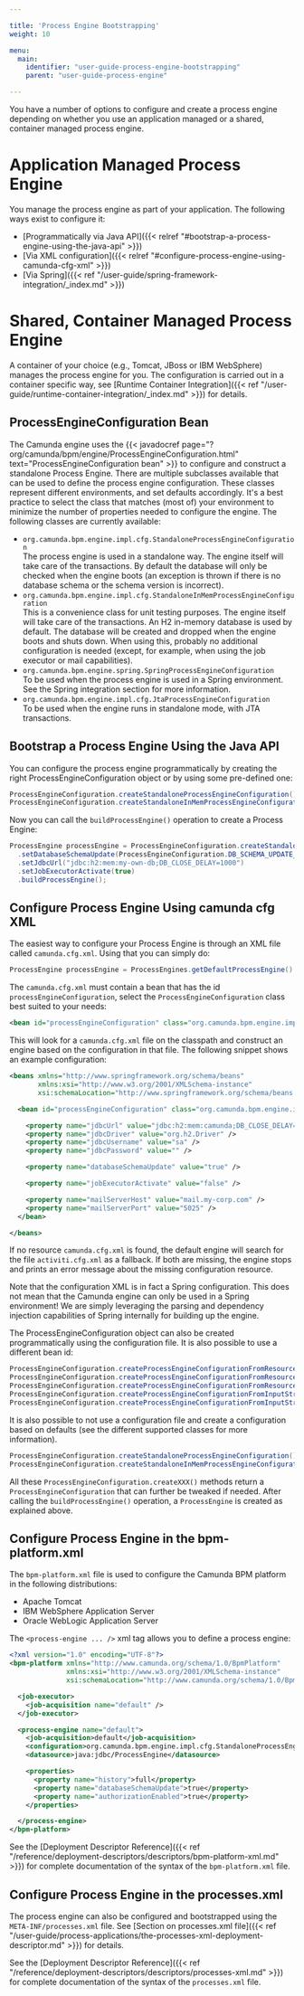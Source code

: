 ```yaml
---

title: 'Process Engine Bootstrapping'
weight: 10

menu:
  main:
    identifier: "user-guide-process-engine-bootstrapping"
    parent: "user-guide-process-engine"

---
```



You have a number of options to configure and create a process engine depending on whether you use an application managed or a shared, container managed process engine.


# Application Managed Process Engine

You manage the process engine as part of your application. The following ways exist to configure it:

* [Programmatically via Java API]({{< relref "#bootstrap-a-process-engine-using-the-java-api" >}})
* [Via XML configuration]({{< relref "#configure-process-engine-using-camunda-cfg-xml" >}})
* [Via Spring]({{< ref "/user-guide/spring-framework-integration/_index.md" >}})


# Shared, Container Managed Process Engine

A container of your choice (e.g., Tomcat, JBoss or IBM WebSphere) manages the process engine for you. The configuration is carried out in a container specific way, see [Runtime Container Integration]({{< ref "/user-guide/runtime-container-integration/_index.md" >}}) for details.


## ProcessEngineConfiguration Bean

The Camunda engine uses the {{< javadocref page="?org/camunda/bpm/engine/ProcessEngineConfiguration.html" text="ProcessEngineConfiguration bean" >}} to configure and construct a standalone Process Engine. There are multiple subclasses available that can be used to define the process engine configuration. These classes represent different environments, and set defaults accordingly. It's a best practice to select the class that matches (most of) your environment to minimize the number of properties needed to configure the engine. The following classes are currently available:

* `org.camunda.bpm.engine.impl.cfg.StandaloneProcessEngineConfiguration`  
The process engine is used in a standalone way. The engine itself will take care of the transactions. By default the database will only be checked when the engine boots (an exception is thrown if there is no database schema or the schema version is incorrect).
* `org.camunda.bpm.engine.impl.cfg.StandaloneInMemProcessEngineConfiguration`  
This is a convenience class for unit testing purposes. The engine itself will take care of the transactions. An H2 in-memory database is used by default. The database will be created and dropped when the engine boots and shuts down. When using this, probably no additional configuration is needed (except, for example, when using the job executor or mail capabilities).
* `org.camunda.bpm.engine.spring.SpringProcessEngineConfiguration`  
To be used when the process engine is used in a Spring environment. See the Spring integration section for more information.
* `org.camunda.bpm.engine.impl.cfg.JtaProcessEngineConfiguration`  
To be used when the engine runs in standalone mode, with JTA transactions.


## Bootstrap a Process Engine Using the Java API

You can configure the process engine programmatically by creating the right ProcessEngineConfiguration object or by using some pre-defined one:

```java
ProcessEngineConfiguration.createStandaloneProcessEngineConfiguration();
ProcessEngineConfiguration.createStandaloneInMemProcessEngineConfiguration();
```

Now you can call the `buildProcessEngine()` operation to create a Process Engine:

```java
ProcessEngine processEngine = ProcessEngineConfiguration.createStandaloneInMemProcessEngineConfiguration()
  .setDatabaseSchemaUpdate(ProcessEngineConfiguration.DB_SCHEMA_UPDATE_FALSE)
  .setJdbcUrl("jdbc:h2:mem:my-own-db;DB_CLOSE_DELAY=1000")
  .setJobExecutorActivate(true)
  .buildProcessEngine();
```


## Configure Process Engine Using camunda cfg XML

The easiest way to configure your Process Engine is through an XML file called `camunda.cfg.xml`. Using that you can simply do:

```java
ProcessEngine processEngine = ProcessEngines.getDefaultProcessEngine()
```

The `camunda.cfg.xml` must contain a bean that has the id `processEngineConfiguration`, select the `ProcessEngineConfiguration` class best suited to your needs:

```xml
<bean id="processEngineConfiguration" class="org.camunda.bpm.engine.impl.cfg.StandaloneProcessEngineConfiguration">
```

This will look for a `camunda.cfg.xml` file on the classpath and construct an engine based on the configuration in that file. The following snippet shows an example configuration:

```xml
<beans xmlns="http://www.springframework.org/schema/beans"
       xmlns:xsi="http://www.w3.org/2001/XMLSchema-instance"
       xsi:schemaLocation="http://www.springframework.org/schema/beans http://www.springframework.org/schema/beans/spring-beans.xsd">

  <bean id="processEngineConfiguration" class="org.camunda.bpm.engine.impl.cfg.StandaloneProcessEngineConfiguration">

    <property name="jdbcUrl" value="jdbc:h2:mem:camunda;DB_CLOSE_DELAY=1000" />
    <property name="jdbcDriver" value="org.h2.Driver" />
    <property name="jdbcUsername" value="sa" />
    <property name="jdbcPassword" value="" />

    <property name="databaseSchemaUpdate" value="true" />

    <property name="jobExecutorActivate" value="false" />

    <property name="mailServerHost" value="mail.my-corp.com" />
    <property name="mailServerPort" value="5025" />
  </bean>

</beans>
```
If no resource `camunda.cfg.xml` is found, the default engine will search for the file `activiti.cfg.xml` as a fallback. If both are missing, the engine stops and prints an error message about the missing configuration resource.

Note that the configuration XML is in fact a Spring configuration. This does not mean that the Camunda engine can only be used in a Spring environment! We are simply leveraging the parsing and dependency injection capabilities of Spring internally for building up the engine.

The ProcessEngineConfiguration object can also be created programmatically using the configuration file. It is also possible to use a different bean id:

```java
ProcessEngineConfiguration.createProcessEngineConfigurationFromResourceDefault();
ProcessEngineConfiguration.createProcessEngineConfigurationFromResource(String resource);
ProcessEngineConfiguration.createProcessEngineConfigurationFromResource(String resource, String beanName);
ProcessEngineConfiguration.createProcessEngineConfigurationFromInputStream(InputStream inputStream);
ProcessEngineConfiguration.createProcessEngineConfigurationFromInputStream(InputStream inputStream, String beanName);
```

It is also possible to not use a configuration file and create a configuration based on defaults (see the different supported classes for more information).

```java
ProcessEngineConfiguration.createStandaloneProcessEngineConfiguration();
ProcessEngineConfiguration.createStandaloneInMemProcessEngineConfiguration();
```

All these `ProcessEngineConfiguration.createXXX()` methods return a `ProcessEngineConfiguration` that can further be tweaked if needed. After calling the `buildProcessEngine()` operation, a `ProcessEngine` is created as explained above.


## Configure Process Engine in the bpm-platform.xml

The `bpm-platform.xml` file is used to configure the Camunda BPM platform in the following distributions:

* Apache Tomcat
* IBM WebSphere Application Server
* Oracle WebLogic Application Server

The `<process-engine ... />` xml tag allows you to define a process engine:

```xml
<?xml version="1.0" encoding="UTF-8"?>
<bpm-platform xmlns="http://www.camunda.org/schema/1.0/BpmPlatform"
              xmlns:xsi="http://www.w3.org/2001/XMLSchema-instance"
              xsi:schemaLocation="http://www.camunda.org/schema/1.0/BpmPlatform http://www.camunda.org/schema/1.0/BpmPlatform">

  <job-executor>
    <job-acquisition name="default" />
  </job-executor>

  <process-engine name="default">
    <job-acquisition>default</job-acquisition>
    <configuration>org.camunda.bpm.engine.impl.cfg.StandaloneProcessEngineConfiguration</configuration>
    <datasource>java:jdbc/ProcessEngine</datasource>

    <properties>
      <property name="history">full</property>
      <property name="databaseSchemaUpdate">true</property>
      <property name="authorizationEnabled">true</property>
    </properties>

  </process-engine>
</bpm-platform>
```

See the [Deployment Descriptor Reference]({{< ref "/reference/deployment-descriptors/descriptors/bpm-platform-xml.md" >}}) for complete documentation of the syntax of the `bpm-platform.xml` file.


## Configure Process Engine in the processes.xml

The process engine can also be configured and bootstrapped using the `META-INF/processes.xml` file. See [Section on processes.xml file]({{< ref "/user-guide/process-applications/the-processes-xml-deployment-descriptor.md" >}}) for details.

See the [Deployment Descriptor Reference]({{< ref "/reference/deployment-descriptors/descriptors/processes-xml.md" >}}) for complete documentation of the syntax of the `processes.xml` file.
